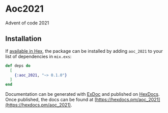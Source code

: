 # Aoc2021

Advent of code 2021

## Installation

If [available in Hex](https://hex.pm/docs/publish), the package can be installed
by adding `aoc_2021` to your list of dependencies in `mix.exs`:

```elixir
def deps do
  [
    {:aoc_2021, "~> 0.1.0"}
  ]
end
```

Documentation can be generated with [ExDoc](https://github.com/elixir-lang/ex_doc)
and published on [HexDocs](https://hexdocs.pm). Once published, the docs can
be found at [https://hexdocs.pm/aoc_2021](https://hexdocs.pm/aoc_2021).

